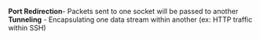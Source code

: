 **Port Redirection**- Packets sent to one socket will be passed to another
**Tunneling** - Encapsulating one data stream within another (ex: HTTP traffic within SSH)
